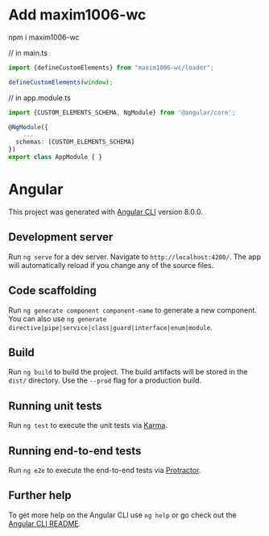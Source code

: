 # Add maxim1006-wc
npm i maxim1006-wc

// in main.ts
```typescript
import {defineCustomElements} from "maxim1006-wc/loader";

defineCustomElements(window);
```

// in app.module.ts
```typescript
import {CUSTOM_ELEMENTS_SCHEMA, NgModule} from '@angular/core';

@NgModule({
    ...
  schemas: [CUSTOM_ELEMENTS_SCHEMA]
})
export class AppModule { }
```

# Angular

This project was generated with [Angular CLI](https://github.com/angular/angular-cli) version 8.0.0.

## Development server

Run `ng serve` for a dev server. Navigate to `http://localhost:4200/`. The app will automatically reload if you change any of the source files.

## Code scaffolding

Run `ng generate component component-name` to generate a new component. You can also use `ng generate directive|pipe|service|class|guard|interface|enum|module`.

## Build

Run `ng build` to build the project. The build artifacts will be stored in the `dist/` directory. Use the `--prod` flag for a production build.

## Running unit tests

Run `ng test` to execute the unit tests via [Karma](https://karma-runner.github.io).

## Running end-to-end tests

Run `ng e2e` to execute the end-to-end tests via [Protractor](http://www.protractortest.org/).

## Further help

To get more help on the Angular CLI use `ng help` or go check out the [Angular CLI README](https://github.com/angular/angular-cli/blob/master/README.md).
